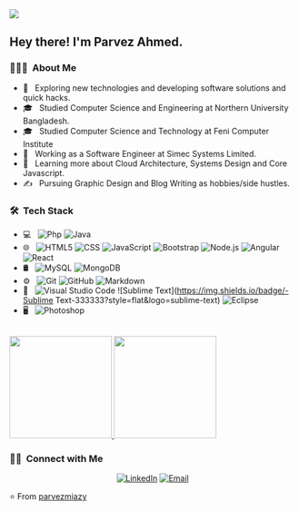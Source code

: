 <img src="https://raw.githubusercontent.com/parvezmiazy/parvezmiazy/master/assets/Parvez%20Ahmed%20Banner.png">

<h2> Hey there! I'm Parvez Ahmed.</h2>

<h3> 👨🏻‍💻 &nbsp;About Me </h3>

- 🤔 &nbsp; Exploring new technologies and developing software solutions and quick hacks.
- 🎓 &nbsp; Studied Computer Science and Engineering at Northern University Bangladesh.
- 🎓 &nbsp; Studied Computer Science and Technology at Feni Computer Institute
- 💼 &nbsp; Working as a Software Engineer at Simec Systems Limited.
- 🌱 &nbsp; Learning more about Cloud Architecture, Systems Design and Core Javascript.
- ✍️ &nbsp; Pursuing Graphic Design and Blog Writing as hobbies/side hustles.

<h3> 🛠 &nbsp;Tech Stack</h3>

- 💻 &nbsp;
  ![Php](https://img.shields.io/badge/-Php-333333?style=flat&logo=php)
  ![Java](https://img.shields.io/badge/-Java-333333?style=flat&logo=Java&logoColor=007396)
- 🌐 &nbsp;
  ![HTML5](https://img.shields.io/badge/-HTML5-333333?style=flat&logo=HTML5)
  ![CSS](https://img.shields.io/badge/-CSS-333333?style=flat&logo=CSS3&logoColor=1572B6)
  ![JavaScript](https://img.shields.io/badge/-JavaScript-333333?style=flat&logo=javascript)
  ![Bootstrap](https://img.shields.io/badge/-Bootstrap-333333?style=flat&logo=bootstrap&logoColor=563D7C)
  ![Node.js](https://img.shields.io/badge/-Node.js-333333?style=flat&logo=node.js)
  ![Angular](https://img.shields.io/badge/-Angular-333333?style=flat&logo=angular)
  ![React](https://img.shields.io/badge/-React-333333?style=flat&logo=react)
- 🛢 &nbsp;
  ![MySQL](https://img.shields.io/badge/-MySQL-333333?style=flat&logo=mysql)
  ![MongoDB](https://img.shields.io/badge/-MongoDB-333333?style=flat&logo=mongodb)
- ⚙️ &nbsp;
  ![Git](https://img.shields.io/badge/-Git-333333?style=flat&logo=git)
  ![GitHub](https://img.shields.io/badge/-GitHub-333333?style=flat&logo=github)
  ![Markdown](https://img.shields.io/badge/-Markdown-333333?style=flat&logo=markdown)
- 🔧 &nbsp;
  ![Visual Studio Code](https://img.shields.io/badge/-Visual%20Studio%20Code-333333?style=flat&logo=visual-studio-code&logoColor=007ACC)
  ![Sublime Text](https://img.shields.io/badge/-Sublime Text-333333?style=flat&logo=sublime-text)
  ![Eclipse](https://img.shields.io/badge/-Eclipse-333333?style=flat&logo=eclipse-ide&logoColor=2C2255)
- 🖥 &nbsp;
  ![Photoshop](https://img.shields.io/badge/-Photoshop-333333?style=flat&logo=adobe-photoshop)
  

<br/>

<a href="https://github.com/parvezmiazy">
  <img height="180em" src="https://github-readme-stats.vercel.app/api?username=parvezmiazy&theme=buefy&show_icons=true" />
  <img height="180em" src="https://github-readme-stats.vercel.app/api/top-langs/?username=parvezmiazy&theme=buefy&layout=compact" />
</a>

<br/>

<h3> 🤝🏻 &nbsp;Connect with Me </h3>

<p align="center">
<a href="https://www.linkedin.com/in/miazyparvez/"><img alt="LinkedIn" src="https://img.shields.io/badge/LinkedIn-Parvez%20Ahmed-blue?style=flat-square&logo=linkedin"></a>
<a href="mailto:miazyparvez@gmail.com"><img alt="Email" src="https://img.shields.io/badge/Email-miazyparvez@gmail.com-blue?style=flat-square&logo=gmail"></a>
</p>

⭐️ From [parvezmiazy](https://github.com/parvezmiazy)
